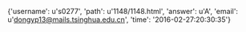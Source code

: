 {'username': u's0277', 'path': u'1148/1148.html', 'answer': u'A', 'email': u'dongyp13@mails.tsinghua.edu.cn', 'time': '2016-02-27:20:30:35'}